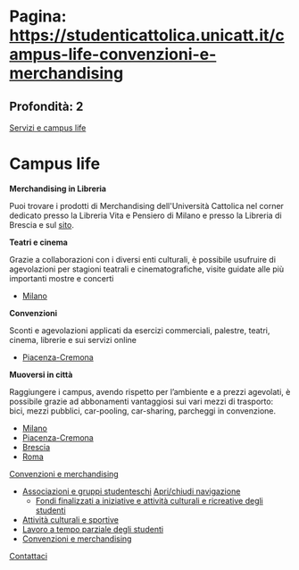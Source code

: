 # Pagina: https://studenticattolica.unicatt.it/campus-life-convenzioni-e-merchandising

## Profondità: 2

[Servizi e campus life](home-servizi-e-campus-life)



# Campus life

**Merchandising in Libreria**

Puoi trovare i prodotti di Merchandising dell'Università Cattolica nel corner dedicato presso la Libreria Vita e Pensiero di Milano e presso la Libreria di Brescia e sul [sito](https://libreria.vitaepensiero.it/libri-genere-merchandising-1219.html).

**Teatri e cinema**

Grazie a collaborazioni con i diversi enti culturali, è possibile usufruire di agevolazioni per stagioni teatrali e cinematografiche, visite guidate alle più importanti mostre e concerti

* [Milano](https://milano.unicatt.it/student-life-attivita-culturali)

**Convenzioni**

Sconti e agevolazioni applicati da esercizi commerciali, palestre, teatri, cinema, librerie e sui servizi online

* [Piacenza-Cremona](https://piacenza.unicatt.it/student-life-convenzioni-attive)

**Muoversi in città**

Raggiungere i campus, avendo rispetto per l’ambiente e a prezzi agevolati, è possibile grazie ad abbonamenti vantaggiosi sui vari mezzi di trasporto: bici, mezzi pubblici, car-pooling, car-sharing, parcheggi in convenzione.

* [Milano](https://milano.unicatt.it/mobilita-e-servizi-pubblici-servizi-offerti-agli-studenti)
* [Piacenza-Cremona](https://piacenza.unicatt.it/servizi-mobilita-e-mezzi-pubblici)
* [Brescia](https://brescia.unicatt.it/student-life-sconti-e-convenzioni-sui-trasporti)
* [Roma](https://roma.unicatt.it/servizi-mobilita-e-mezzi-pubblici)

[Convenzioni e merchandising](#submenu__wrapper "Convenzioni e merchandising")

* [Associazioni e gruppi studenteschi](campus-life-associazioni-e-gruppi-studenteschi "Associazioni e gruppi studenteschi")
  [Apri/chiudi navigazione](#asub-5bbb17b3-4f95-4635-8a59-68198958e269 "Apri/chiudi navigazione")
  + [Fondi finalizzati a iniziative e attività culturali e ricreative degli studenti](associazioni-e-gruppi-studenteschi-fondi-finalizzati-a-iniziative-e-attivita-culturali-e-ricreative "Fondi finalizzati a iniziative e attività culturali e ricreative degli studenti")
* [Attività culturali e sportive](campus-life-attivita-culturali-e-sportive "Attività culturali e sportive")
* [Lavoro a tempo parziale degli studenti](campus-life-lavoro-a-tempo-parziale-degli-studenti "Lavoro a tempo parziale degli studenti")
* [Convenzioni e merchandising](campus-life-convenzioni-e-merchandising "Convenzioni e merchandising")

[Contattaci](home-contatti "Contattaci")